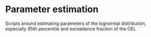 # Parameter estimation

Scripts around estimating parameters of the lognormal distribution, especially 95th percentile and exceedance fraction of the OEL
